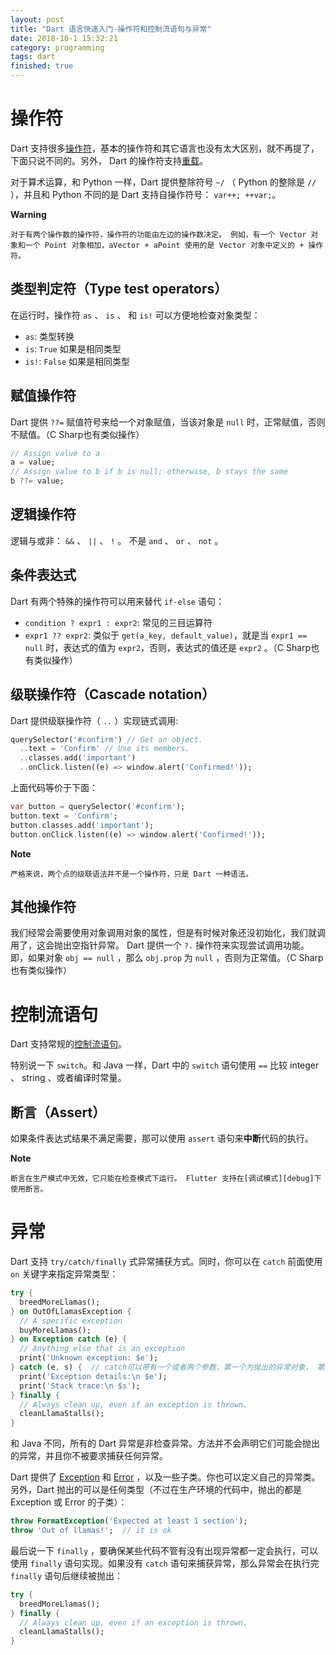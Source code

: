 ```yaml
---
layout: post
title: "Dart 语言快速入门-操作符和控制流语句与异常"
date: 2018-10-1 15:32:21
category: programming
tags: dart
finished: true
---
```



# 操作符

Dart 支持很多[操作符][operators]，基本的操作符和其它语言也没有太大区别，就不再提了，下面只说不同的。另外， Dart 的操作符支持[重载][override]。

对于算术运算，和 Python 一样，Dart 提供整除符号 `~/` （ Python 的整除是 `//` ），并且和 Python 不同的是 Dart 支持自操作符号： `var++; ++var;`。

**Warning**

    对于有两个操作数的操作符，操作符的功能由左边的操作数决定。 例如，有一个 Vector 对象和一个 Point 对象相加，aVector + aPoint 使用的是 Vector 对象中定义的 + 操作符。


## 类型判定符（Type test operators）

在运行时，操作符 `as` 、 `is` 、 和 `is!` 可以方便地检查对象类型：

* `as`: 类型转换
* `is`: `True` 如果是相同类型
* `is!`: `False` 如果是相同类型

## 赋值操作符

Dart 提供 `??=` 赋值符号来给一个对象赋值，当该对象是 `null` 时，正常赋值，否则不赋值。（C Sharp也有类似操作）
```dart
// Assign value to a
a = value;
// Assign value to b if b is null; otherwise, b stays the same
b ??= value;
```

## 逻辑操作符

逻辑与或非： `&&` 、 `||` 、 `!` 。 不是 `and` 、 `or` 、 `not` 。


## 条件表达式

Dart 有两个特殊的操作符可以用来替代 `if-else` 语句：

* `condition ? expr1 : expr2`: 常见的三目运算符
* `expr1 ?? expr2`: 类似于 `get(a_key, default_value)`，就是当 `expr1 == null` 时，表达式的值为 `expr2`，否则，表达式的值还是 `expr2` 。（C Sharp也有类似操作）


## 级联操作符（Cascade notation）

Dart 提供级联操作符（ `..` ）实现链式调用:

```dart
querySelector('#confirm') // Get an object.
  ..text = 'Confirm' // Use its members.
  ..classes.add('important')
  ..onClick.listen((e) => window.alert('Confirmed!'));
```

上面代码等价于下面：

```dart
var button = querySelector('#confirm');
button.text = 'Confirm';
button.classes.add('important');
button.onClick.listen((e) => window.alert('Confirmed!'));
```
**Note**

    严格来说，两个点的级联语法并不是一个操作符，只是 Dart 一种语法。

## 其他操作符

我们经常会需要使用对象调用对象的属性，但是有时候对象还没初始化，我们就调用了，这会抛出空指针异常。 Dart 提供一个 `?.` 操作符来实现尝试调用功能。即，如果对象 `obj == null` ，那么 `obj.prop` 为 `null` ，否则为正常值。（C Sharp也有类似操作）


# 控制流语句

Dart 支持常规的[控制流语句][cf]。

特别说一下 `switch`。和 Java 一样，Dart 中的 `switch` 语句使用 `==` 比较 integer 、 string 、或者编译时常量。

## 断言（Assert）

如果条件表达式结果不满足需要，那可以使用 `assert` 语句来**中断**代码的执行。

**Note**

    断言在生产模式中无效，它只能在检查模式下运行。 Flutter 支持在[调试模式][debug]下使用断言。


# 异常

Dart 支持 `try/catch/finally` 式异常捕获方式。同时，你可以在 `catch` 前面使用 `on` 关键字来指定异常类型：

```dart
try {
  breedMoreLlamas();
} on OutOfLlamasException {
  // A specific exception
  buyMoreLlamas();
} on Exception catch (e) {
  // Anything else that is an exception
  print('Unknown exception: $e');
} catch (e, s) {  // catch可以带有一个或者两个参数，第一个为抛出的异常对象， 第二个为堆栈信息(StackTrace)
  print('Exception details:\n $e');
  print('Stack trace:\n $s');
} finally {
  // Always clean up, even if an exception is thrown.
  cleanLlamaStalls();
}
```

和 Java 不同，所有的 Dart 异常是非检查异常。方法并不会声明它们可能会抛出的异常，并且你不被要求捕获任何异常。

Dart 提供了 [Exception][except] 和 [Error][error] ，以及一些子类。你也可以定义自己的异常类。另外，Dart 抛出的可以是任何类型（不过在生产环境的代码中，抛出的都是 Exception 或 Error 的子类）：

```dart
throw FormatException('Expected at least 1 section');
throw 'Out of llamas!';  // it is ok
```

最后说一下 `finally` ，要确保某些代码不管有没有出现异常都一定会执行，可以使用 `finally` 语句实现。如果没有 `catch` 语句来捕获异常，那么异常会在执行完 `finally` 语句后继续被抛出：

```dart
try {
  breedMoreLlamas();
} finally {
  // Always clean up, even if an exception is thrown.
  cleanLlamaStalls();
}
```


[operators]: https://www.dartlang.org/guides/language/language-tour#operators
[override]: https://www.dartlang.org/guides/language/language-tour#overridable-operators
[cf]: https://www.dartlang.org/guides/language/language-tour#control-flow-statements
[debug]: https://flutter.io/debugging/#debug-mode-assertions
[st]: https://api.dartlang.org/stable/dart-core/StackTrace-class.html
[except]: https://api.dartlang.org/stable/dart-core/Exception-class.html
[error]: https://api.dartlang.org/stable/dart-core/Error-class.html